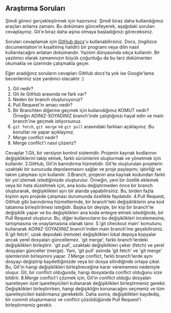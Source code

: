 ## Araştırma Soruları

Şimdi görevi gerçekleştirmek için hazırsınız. Şimdi biraz daha kullandığımız araçları anlama zamanı. Bu dokümanı güncelleyerek, aşağıdaki soruları cevaplayınız. Git'e biraz daha aşina olmaya başladığınızı göreceksiniz. 

Soruları cevaplamak için [GitHub docs](https://docs.github.com/en)'u kullanabilirsiniz. Docs, (ingilizce documentation'ın kısaltılmış halidir) bir programı veya dilin nasıl kullanılacağını anlatan dokümandır. Yazılım dünyasında sıkça kullanılır. Bir yazılımcı olarak zamanınızın büyük çoğunluğu da bu tarz dokümanları okumakla ve üzerinde çalışmakla geçer.

Eğer aradığınız soruların cevapları GitHub docs'ta yok ise Google'lama becerileriniz size yardımcı olacaktır :)

1. Git nedir?
2. Git ile GitHub arasında ne fark var?
3. Neden bir branch oluşturuyoruz? 
4. Pull Request'in amacı nedir?
5. Bir Branchten diğerine geçmek için kullanıdığımız KOMUT nedir? Örneğin ADINIZ-SOYADINIZ branch'inde çalıştığınızı hayal edin ve main branch'ine geçmek istiyorsunuz.
6. `git fetch`, `git merge` ve `git pull` arasındaki farklıarı açıklayınız. Bu konutlar ne yapar açıklayınız.
7. Merge conflict nedir?
8. Merge conflict'i nasıl çözeriz?

Cevaplar
1.Git, bir versiyon kontrol sistemidir. Projenin kaynak kodlarının değişikliklerini takip etmek, 
farklı sürümlerini oluşturmak ve yönetmek için kullanılır.
2.GitHub, Git'in barındırma hizmetidir. Git'te oluşturulan projelerin uzaktaki bir sunucuda depolanmasını sağlar ve proje paylaşımı, 
işbirliği ve takım çalışması için kullanılır.
3.Branch, projenin ana kaynak kodundan farklı bir yol izlemek istediğinizde oluşturulur. 
Örneğin, yeni bir özellik eklemek veya bir hata düzeltmek için, 
ana kodu değiştirmeden önce bir branch oluşturarak, 
değişiklikleri ayrı bir alanda yapabilirsiniz. 
Bu, birden fazla kişinin aynı projede çalışması durumunda özellikle faydalıdır.
4.Pull Request, GitHub gibi barındırma hizmetlerinde, 
bir branch'teki değişikliklerin ana kod tabanına birleştirilmesi isteğidir. 
Başka bir deyişle, bir kişi bir branch'te değişiklik yapar ve bu değişiklikleri ana koda entegre etmek istediğinde, 
bir Pull Request oluşturur. Bu, diğer kullanıcıların bu değişiklikleri incelemesine, 
tartışmasına ve onaylamasına olanak tanır.
5.'git checkout main' komutunu kullanarak ADINIZ-SOYADINIZ branch'inden main branch'ine geçebilirsiniz.
6.'git fetch', uzak depodaki (remote) değişiklikleri lokal depoya kopyalar ancak yerel dosyaları güncellemez.
 'git merge', farklı branch'lerdeki değişiklikleri birleştirir. 'git pull', uzaktaki değişiklikleri çeker (fetch) ve
 yerel dosyaları günceller (merge).
 Yani, 'git pull' aslında 'git fetch' ve 'git merge' işlemlerinin birleşimini yapar.
7.Merge conflict, farklı branch'lerde aynı dosyayı değiştirip kaydettiğinizde veya bir dosya silindiğinde ortaya çıkar.
 Bu, Git'in hangi değişiklikleri birleştireceğine karar verememesi nedeniyle oluşur. 
Git, bir conflict olduğunda, hangi dosyalarda conflict olduğunu size bildirir.
8.Merge conflict'i çözmek için, Git'in conflict olduğu dosyaları işaretleyen özel işaretleyicileri
 kullanarak değişiklikleri birleştirmeniz gerekir. Değişiklikleri birleştirirken, hangi değişikliğin
 korunacağını seçmeniz ve tüm işaretleyicileri kaldırmanız gerekebilir. Daha sonra, değişiklikleri
 kaydedip, bir commit oluşturmanız ve conflict çözüldüğünde Pull Request'i birleştirmemiz gerekir.